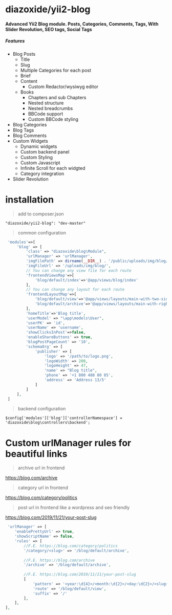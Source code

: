 # diazoxide/yii2-blog
<h4>Advanced Yii2 Blog module. Posts, Categories, Comments, Tags, With Slider Revolution, SEO tags, Social Tags</h4>

<h5>Features</h5>
<ul>
  <li>Blog Posts
  <ul>
    <li>Title</li>
    <li>Slug</li>
    <li>Multiple Categories for each post</li>
    <li>Brief</li>
    <li>Content
        <ul>
            <li>Custom Redactor/wysiwyg editor</li>
        </ul>
    </li>
    <li>Books
        <ul>
            <li>Chapters and sub Chapters</li>
            <li>Nested structure</li>
            <li>Nested breadcrumbs</li>
            <li>BBCode support</li>
            <li>Custom BBCode styling</li>
        </ul>
    </li>
  </ul>
  </li>
  <li>Blog Categories</li>
  <li>Blog Tags</li>
  <li>Blog Comments</li>
  <li>Custom Widgets
    <ul>
        <li>Dynamic widgets</li>
        <li>Custom backend panel</li>
        <li>Custom Styling</li>
        <li>Custom Javascript</li>
        <li>Infinite Scroll for each widgted</li>
        <li>Category integration</li>
    </ul>
  </li>
  <li>Slider Revolution</li>
</ul>

# installation
> add to composer.json

```
"diazoxide/yii2-blog": "dev-master"
```
> common configuration

```php
 'modules'=>[
     'blog' => [
         'class' => "diazoxide\blog\Module",
         'urlManager' => 'urlManager',
         'imgFilePath' => dirname(__DIR__) . '/public/uploads/img/blog/',
         'imgFileUrl' => '/uploads/img/blog/',
         // You can change any view file for each route
         'frontendViewsMap'=>[
             'blog/default/index'=>'@app/views/blog/index'
         ],
         // You can change any layout for each route
         'frontendLayoutMap'=>[
             'blog/default/view'=>'@app/views/layouts/main-with-two-sidebar',
             'blog/default/archive'=>'@app/views/layouts/main-with-right-sidebar',
         ],
         'homeTitle'=>'Blog title',
         'userModel' => "\app\models\User",
         'userPK' => 'id',
         'userName' => 'username',
         'showClicksInPost'=>false,
         'enableShareButtons' => true,
         'blogPostPageCount' => '10',
         'schemaOrg' => [
             'publisher' => [
                 'logo' => '/path/to/logo.png',
                 'logoWidth' => 200,
                 'logoHeight' => 47,
                 'name' => "Blog title",
                 'phone' => '+1 800 488 80 85',
                 'address' => 'Address 13/5'
             ]
         ]
     ],
 ]
```

> backend configuration

```
$config['modules']['blog']['controllerNamespace'] = 'diazoxide\blog\controllers\backend';

```

# Custom urlManager rules for beautiful links
> archive url in frontend

https://blog.com/archive

> category url in frontend

https://blog.com/category/politics

> post url in frontend like a wordpress and seo friendly

https://blog.com/2019/11/21/your-post-slug

```php
 'urlManager' => [
    'enablePrettyUrl' => true,
    'showScriptName' => false,
    'rules' => [
        //F.E. https://blog.com/category/politics
        '/category/<slug>' => '/blog/default/archive',
        
        //F.E. https://blog.com/archive
        '/archive' => '/blog/default/archive',
        
        //F.E. https://blog.com/2019/11/21/your-post-slug
        [
            'pattern' => '<year:\d{4}>/<month:\d{2}>/<day:\d{2}>/<slug>',
            'route' => '/blog/default/view',
            'suffix' => '/'
        ],
    ],
],
```